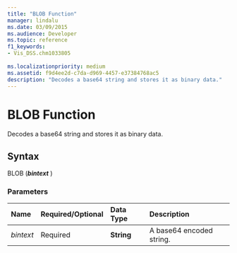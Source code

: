 ```yaml
---
title: "BLOB Function" 
manager: lindalu
ms.date: 03/09/2015
ms.audience: Developer
ms.topic: reference
f1_keywords:
- Vis_DSS.chm1033805
 
ms.localizationpriority: medium
ms.assetid: f9d4ee2d-c7da-d969-4457-e37384768ac5
description: "Decodes a base64 string and stores it as binary data."
---
```


# BLOB Function

Decodes a base64 string and stores it as binary data.
  
## Syntax

BLOB (***bintext*** )
  
### Parameters

|**Name**|**Required/Optional**|**Data Type**|**Description**|
|:-----|:-----|:-----|:-----|
| *bintext* <br/> |Required  <br/> |**String** <br/> | A base64 encoded string. |
